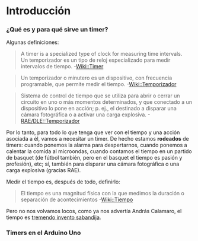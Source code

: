 # Introducción
### ¿Qué es y para qué sirve un timer?
  Algunas definiciones:
   >A timer is a specialized type of clock for measuring time intervals.  
 Un temporizador es un tipo de reloj especializado para medir intervalos de tiempo. -[Wiki::Timer](https://en.wikipedia.org/wiki/Timer)

  >Un temporizador o minutero es un dispositivo, con frecuencia programable, que permite medir el tiempo. -[Wiki::Temporizador](https://es.wikipedia.org/wiki/Temporizador)
   
  > Sistema de control de tiempo que se utiliza para abrir o cerrar un circuito en uno o más momentos determinados, y que conectado a un dispositivo lo pone en acción; p. ej., el destinado a disparar una cámara fotográfica o a activar una carga explosiva. -[RAE/DLE::Temporizador](http://dle.rae.es/?id=ZRTumsv)

  Por lo tanto, para todo lo que tenga que ver con el tiempo y una acción asociada a él, vamos a necesitar un timer. De hecho estamos **rodeados** de timers: cuando ponemos la alarma para despertarnos, cuando ponemos a calentar la comida al microondas, cuando contamos el tiempo en un partido de basquet (de fútbol también, pero en el basquet el tiempo es pasión y profesión), etc; sí, también para disparar una cámara fotográfica o una carga explosiva (gracias RAE). 
 
  Medir el tiempo es, después de todo, definirlo:
  >El tiempo es una magnitud física con la que medimos la duración o separación de acontecimientos -[Wiki::Tiempo](https://es.wikipedia.org/wiki/Tiempo)
  
  Pero no nos volvamos locos, como ya nos advertía András Calamaro, el tiempo es [tremendo invento sabandija](https://youtu.be/KasCWbLUcfs).

### Timers en el Arduino Uno